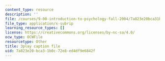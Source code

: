 ```yaml
---
content_type: resource
description: ''
file: /courses/9-00-introduction-to-psychology-fall-2004/7a823e20bca31b0c72e8ed4df9e6842f_10492.srt
file_type: application/x-subrip
learning_resource_types: []
license: https://creativecommons.org/licenses/by-nc-sa/4.0/
ocw_type: OCWFile
resourcetype: Other
title: 3play caption file
uid: 7a823e20-bca3-1b0c-72e8-ed4df9e6842f
---
```

